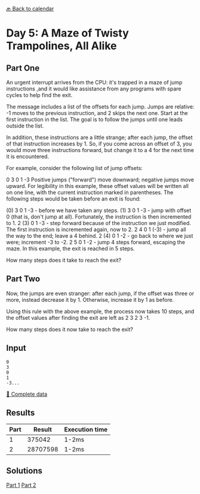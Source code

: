[:back: Back to calendar](..)

# Day 5: A Maze of Twisty Trampolines, All Alike

## Part One

An urgent interrupt arrives from the CPU: it's trapped in a maze of jump
instructions ,and it would like assistance from any programs with spare
cycles to help find the exit.

The message includes a list of the offsets for each jump. Jumps are relative:
-1 moves to the previous instruction, and 2 skips the next one.
Start at the first instruction in the list. The goal is to follow the jumps
until one leads outside the list.

In addition, these instructions are a little strange; after each jump, the offset of that instruction increases by 1. So, if you come across an offset of 3, you would move three instructions forward, but change it to a 4 for the next time it is encountered.

For example, consider the following list of jump offsets:

0
3
0
1
-3
Positive jumps ("forward") move downward; negative jumps move upward. For legibility in this example, these offset values will be written all on one line, with the current instruction marked in parentheses. The following steps would be taken before an exit is found:

(0) 3  0  1  -3  - before we have taken any steps.
(1) 3  0  1  -3  - jump with offset 0 (that is, don't jump at all). Fortunately, the instruction is then incremented to 1.
 2 (3) 0  1  -3  - step forward because of the instruction we just modified. The first instruction is incremented again, now to 2.
 2  4  0  1 (-3) - jump all the way to the end; leave a 4 behind.
 2 (4) 0  1  -2  - go back to where we just were; increment -3 to -2.
 2  5  0  1  -2  - jump 4 steps forward, escaping the maze.
In this example, the exit is reached in 5 steps.

How many steps does it take to reach the exit?

## Part Two

Now, the jumps are even stranger: after each jump, if the offset was three or more, instead decrease it by 1. Otherwise, increase it by 1 as before.

Using this rule with the above example, the process now takes 10 steps, and the offset values after finding the exit are left as 2 3 2 3 -1.

How many steps does it now take to reach the exit?

## Input

```
0
3
0
1
-3...
```
[:scroll: Complete data](./input.txt)

## Results

| Part | Result | Execution time |
| --- | --- | --- |
| 1 | 375042 | 1-2ms |
| 2 | 28707598 | 1-2ms |

## Solutions

[Part 1](./p1.py)
[Part 2](./p2.py)